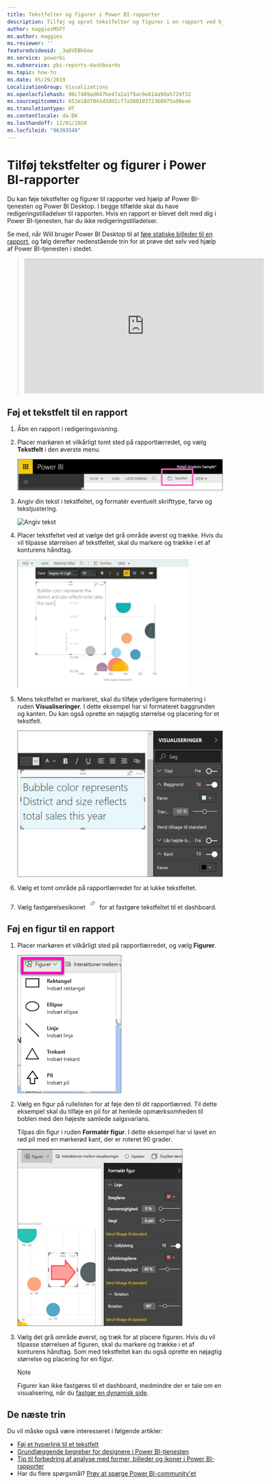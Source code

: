 ```yaml
---
title: Tekstfelter og figurer i Power BI-rapporter
description: Tilføj og opret tekstfelter og figurer i en rapport ved hjælp af Microsoft Power BI-tjenesten.
author: maggiesMSFT
ms.author: maggies
ms.reviewer: ''
featuredvideoid: _3q6VEBhGew
ms.service: powerbi
ms.subservice: pbi-reports-dashboards
ms.topic: how-to
ms.date: 05/29/2019
LocalizationGroup: Visualizations
ms.openlocfilehash: 90c7489ad047be47a2a1f9ac9e814a9da5724f32
ms.sourcegitcommit: 653e18d7041d3dd1cf7a38010372366975a98eae
ms.translationtype: HT
ms.contentlocale: da-DK
ms.lasthandoff: 12/01/2020
ms.locfileid: "96393548"
---
```

# <a name="add-text-boxes-and-shapes-to-power-bi-reports"></a>Tilføj tekstfelter og figurer i Power BI-rapporter
Du kan føje tekstfelter og figurer til rapporter ved hjælp af Power BI-tjenesten og Power BI Desktop. I begge tilfælde skal du have redigeringstilladelser til rapporten. Hvis en rapport er blevet delt med dig i Power BI-tjenesten, har du ikke redigeringstilladelser. 

Se med, når Will bruger Power BI Desktop til at [føje statiske billeder til en rapport](/learn/modules/visuals-in-power-bi/12-formatting), og følg derefter nedenstående trin for at prøve det selv ved hjælp af Power BI-tjenesten i stedet.
> 
> <iframe width="560" height="315" src="https://www.youtube.com/embed/_3q6VEBhGew" frameborder="0" allowfullscreen></iframe>
> 

## <a name="add-a-text-box-to-a-report"></a>Føj et tekstfelt til en rapport
1. Åbn en rapport i redigeringsvisning.

2. Placer markøren et vilkårligt tomt sted på rapportlærredet, og vælg **Tekstfelt** i den øverste menu.
   
   ![Markér tekstfeltet](media/power-bi-reports-add-text-and-shapes/pbi_textbox.png)
3. Angiv din tekst i tekstfeltet, og formatér eventuelt skrifttype, farve og tekstjustering. 
   
   ![Angiv tekst](media/power-bi-reports-add-text-and-shapes/pbi_textbox2new.png)
4. Placer tekstfeltet ved at vælge det grå område øverst og trække. Hvis du vil tilpasse størrelsen af tekstfeltet, skal du markere og trække i et af konturens håndtag. 
   
   ![Placering af tekstfelt](media/power-bi-reports-add-text-and-shapes/textboxsmaller.gif)

5. Mens tekstfeltet er markeret, skal du tilføje yderligere formatering i ruden **Visualiseringer**. I dette eksempel har vi formateret baggrunden og kanten. Du kan også oprette en nøjagtig størrelse og placering for et tekstfelt.  

   ![Formatering af tekstfelt](media/power-bi-reports-add-text-and-shapes/power-bi-borders.png)

6. Vælg et tomt område på rapportlærredet for at lukke tekstfeltet. 

7. Vælg fastgørelsesikonet  ![Tegnestiftikon](media/power-bi-reports-add-text-and-shapes/pbi_pintile.png) for at fastgøre tekstfeltet til et dashboard. 

## <a name="add-a-shape-to-a-report"></a>Føj en figur til en rapport
1. Placer markøren et vilkårligt sted på rapportlærredet, og vælg **Figurer**.
   
   ![Vælg figurer](media/power-bi-reports-add-text-and-shapes/power-bi-shapes.png)
2. Vælg en figur på rullelisten for at føje den til dit rapportlærred. Til dette eksempel skal du tilføje en pil for at henlede opmærksomheden til boblen med den højeste samlede salgsvarians. 
   
   Tilpas din figur i ruden **Formatér figur**. I dette eksempel har vi lavet en rød pil med en mørkerød kant, der er roteret 90 grader.
   
   ![Tilpas figur](media/power-bi-reports-add-text-and-shapes/power-bi-arrrow.png)
3. Vælg det grå område øverst, og træk for at placere figuren. Hvis du vil tilpasse størrelsen af figuren, skal du markere og trække i et af konturens håndtag. Som med tekstfeltet kan du også oprette en nøjagtig størrelse og placering for en figur.

   > [!NOTE]
   > Figurer kan ikke fastgøres til et dashboard, medmindre der er tale om en visualisering, når du [fastgør en dynamisk side](service-dashboard-pin-live-tile-from-report.md). 
   > 
   > 

## <a name="next-steps"></a>De næste trin

Du vil måske også være interesseret i følgende artikler:

* [Føj et hyperlink til et tekstfelt](service-add-hyperlink-to-text-box.md)
* [Grundlæggende begreber for designere i Power BI-tjenesten](../fundamentals/service-basic-concepts.md)
* [Tip til forbedring af analyse med former, billeder og ikoner i Power BI-rapporter](../guidance/report-tips-shapes-images-icons.md)
* Har du flere spørgsmål? [Prøv at spørge Power BI-community'et](https://community.powerbi.com/)

